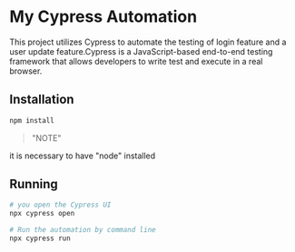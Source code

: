 # My Cypress Automation 

This project utilizes Cypress to automate the testing of login feature and a user update feature.Cypress is a JavaScript-based end-to-end testing framework that allows developers to write test and execute in a real browser.

## Installation
```bash
npm install
```
> "NOTE"
> 
it is necessary to have "node" installed

## Running
```bash
# you open the Cypress UI
npx cypress open

# Run the automation by command line
npx cypress run
```
